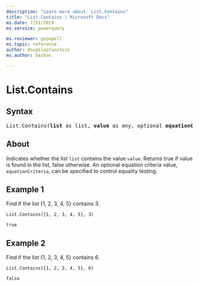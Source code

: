 ```yaml
---
description: "Learn more about: List.Contains"
title: "List.Contains | Microsoft Docs"
ms.date: 7/31/2019
ms.service: powerquery

ms.reviewer: gepopell
ms.topic: reference
author: dougklopfenstein
ms.author: bezhan

---
```

# List.Contains

## Syntax

<pre>
List.Contains(<b>list</b> as list, <b>value</b> as any, optional <b>equationCriteria</b> as any) as logical 
</pre>
  
## About  
Indicates whether the list `list` contains the value `value`. Returns true if value is found in the list, false otherwise. An optional equation criteria value, `equationCriteria`, can be specified to control equality testing. 

## Example 1
Find if the list {1, 2, 3, 4, 5} contains 3.

```powerquery-m
List.Contains({1, 2, 3, 4, 5}, 3)
```

`true`

## Example 2
Find if the list {1, 2, 3, 4, 5} contains 6.

```powerquery-m
List.Contains({1, 2, 3, 4, 5}, 6)
```

`false`
